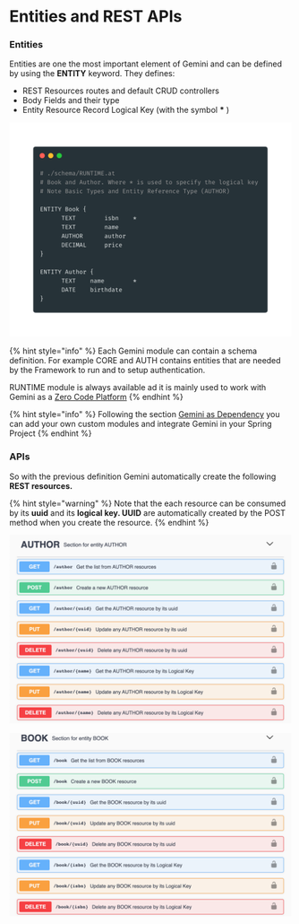 # Entities and REST APIs

### **Entities**

Entities are one the most important element of Gemini and can be defined by using the **ENTITY** keyword. They defines:

* REST Resources routes and default CRUD controllers
* Body Fields and their type
* Entity Resource Record Logical Key \(with the symbol **\*** \)

![](../.gitbook/assets/quic_start_dsl.png)

{% hint style="info" %}
Each Gemini module can contain a schema definition. For example CORE and AUTH contains entities that are needed by the Framework to run and to setup authentication.

RUNTIME module is always available ad it is mainly used to work with Gemini as a [Zero Code Platform](../quickstart-and-setup/start-gemini/zero-code-platform.md) 
{% endhint %}

{% hint style="info" %}
Following the section [Gemini as Dependency](../quickstart-and-setup/start-gemini/gemini-as-dependency.md) you can add your own custom modules and integrate Gemini in your Spring Project
{% endhint %}

### APIs

So with the previous definition Gemini automatically create the following **REST resources.**  

{% hint style="warning" %}
Note that the each resource can be consumed by its **uuid** and its **logical key. UUID** are automatically created by the POST method when you create the resource.
{% endhint %}

![](../.gitbook/assets/entity_1.png)

![](../.gitbook/assets/entity_2.png)



